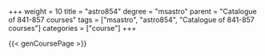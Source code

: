+++
weight = 10
title = "astro854"
degree = "msastro"
parent = "Catalogue of 841-857 courses"
tags = ["msastro", "astro854", "Catalogue of 841-857 courses"]
categories = ["course"]
+++

{{< genCoursePage >}}

